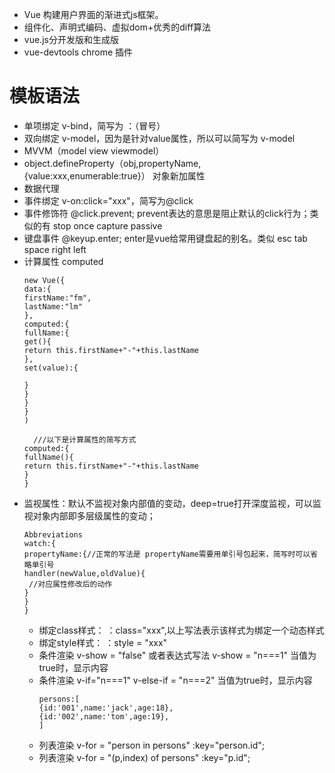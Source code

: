 - Vue 构建用户界面的渐进式js框架。
- 组件化、声明式编码、虚拟dom+优秀的diff算法
- vue.js分开发版和生成版
- vue-devtools chrome 插件

# 模板语法
- 单项绑定 v-bind，简写为 ：（冒号）
- 双向绑定 v-model，因为是针对value属性，所以可以简写为 v-model
- MVVM（model view viewmodel）
- object.defineProperty（obj,propertyName,{value:xxx,enumerable:true}） 对象新加属性
- 数据代理
- 事件绑定 v-on:click="xxx"，简写为@click
- 事件修饰符 @click.prevent;  prevent表达的意思是阻止默认的click行为；类似的有 stop once capture passive
- 键盘事件  @keyup.enter; enter是vue给常用键盘起的别名。类似 esc tab  space right  left
- 计算属性 computed
  ```
  new Vue({
  data:{
  firstName:"fm",
  lastName:"lm"
  },
  computed:{
  fullName:{
  get(){
  return this.firstName+"-"+this.lastName
  },
  set(value):{
  
  }
  }
  }
  }
  )
  ```
  ```
    ///以下是计算属性的简写方式
  computed:{
  fullName(){
  return this.firstName+"-"+this.lastName
  }
  }
  ```
- 监视属性：默认不监视对象内部值的变动，deep=true打开深度监视，可以监视对象内部即多层级属性的变动；
  ```
  Abbreviations
  watch:{
  propertyName:{//正常的写法是 propertyName需要用单引号包起来，简写时可以省略单引号
  handler(newValue,oldValue){
   //对应属性修改后的动作
  }
  }
  }
  ```
  - 绑定class样式： ：class="xxx",以上写法表示该样式为绑定一个动态样式
  - 绑定style样式： ：style = "xxx"
  - 条件渲染 v-show = "false"  或者表达式写法 v-show = "n===1"  当值为true时，显示内容
  - 条件渲染 v-if="n===1" v-else-if = "n===2" 当值为true时，显示内容
    ```
    persons:[
    {id:'001',name:'jack',age:18},
    {id:'002',name:'tom',age:19},
    ]
    ```
  - 列表渲染 v-for = "person in persons" :key="person.id";
  - 列表渲染 v-for = "(p,index) of persons" :key="p.id";
